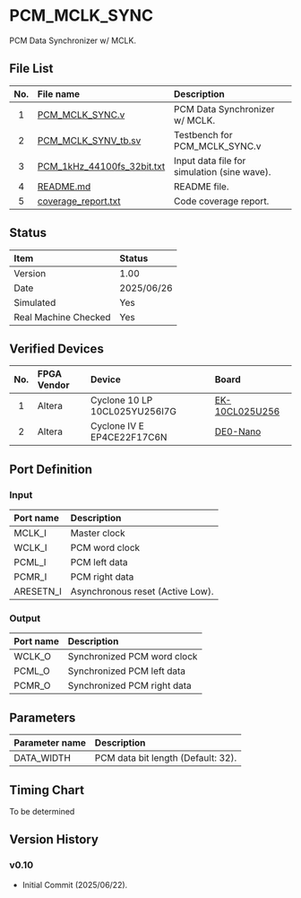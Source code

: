 # PCM_MCLK_SYNC
PCM Data Synchronizer w/ MCLK.

## File List
| No. |File name|Description|
|:---:|:-------------------------|:----------|
|  1  |[PCM_MCLK_SYNC.v]()|PCM Data Synchronizer w/ MCLK.|
|  2  |[PCM_MCLK_SYNV_tb.sv]()|Testbench for PCM_MCLK_SYNC.v|
|  3  |[PCM_1kHz_44100fs_32bit.txt]()|Input data file for simulation (sine wave).|
|  4  |[README.md]()|README file.|
|  5  |[coverage_report.txt]()|Code coverage report.|


## Status
|Item|Status|
|:------|:---------|
|Version|1.00|
|Date   |2025/06/26|
|Simulated|Yes|
|Real Machine Checked|Yes|

## Verified Devices
|No.|FPGA Vendor|Device|Board|
|:-:|:----------|:-----|:----|
|1|Altera|Cyclone 10 LP 10CL025YU256I7G|[EK-10CL025U256](https://www.intel.com/content/www/us/en/products/details/fpga/development-kits/cyclone/10-lp-evaluation-kit.html)|
|2|Altera|Cyclone IV E EP4CE22F17C6N|[DE0-Nano](https://www.terasic.com.tw/cgi-bin/page/archive.pl?No=593)|

## Port Definition
### Input
|Port name|Description|
|:--------|:----------|
|MCLK_I|Master clock|
|WCLK_I|PCM word clock|
|PCML_I|PCM left data|
|PCMR_I|PCM right data|
|ARESETN_I|Asynchronous reset (Active Low).|

### Output
|Port name|Description|
|:--------|:----------|
|WCLK_O|Synchronized PCM word clock|
|PCML_O|Synchronized PCM left data|
|PCMR_O|Synchronized PCM right data|

## Parameters
|Parameter name|Description|
|:-------------|:----------|
|DATA_WIDTH|PCM data bit length (Default: 32).|

## Timing Chart
To be determined

## Version History
### v0.10
- Initial Commit (2025/06/22).
